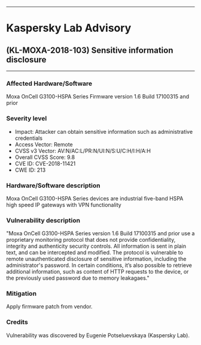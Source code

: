***

# Kaspersky Lab Advisory

## (KL-MOXA-2018-103) Sensitive information disclosure

***


### Affected Hardware/Software
Moxa OnCell G3100-HSPA Series Firmware version 1.6 Build 17100315 and prior

### Severity level
* Impact: Attacker can obtain sensitive information such as administrative credentials
* Access Vector: Remote
* CVSS v3 Vector: AV:N/AC:L/PR:N/UI:N/S:U/C:H/I:H/A:H
* Overall CVSS Score: 9.8
* CVE ID: CVE-2018-11421
* CWE ID: 213

### Hardware/Software description
Moxa OnCell G3100-HSPA Series devices are industrial five-band HSPA high speed IP gateways with VPN functionality

### Vulnerability description
"Moxa OnCell G3100-HSPA Series version 1.6 Build 17100315 and prior use a proprietary monitoring protocol that does not provide confidentiality, integrity and authenticity security controls. All information is sent in plain text, and can be intercepted and modified. The protocol is vulnerable to remote unauthenticated disclosure of sensitive information, including the administrator's password.
In certain conditions, it’s also possible to retrieve additional information, such as content of HTTP requests to the device, or the previously used password due to memory leakagaes."

### Mitigation
Apply firmware patch from vendor.

### Credits
Vulnerability was discovered by Eugenie Potseluevskaya (Kaspersky Lab).
